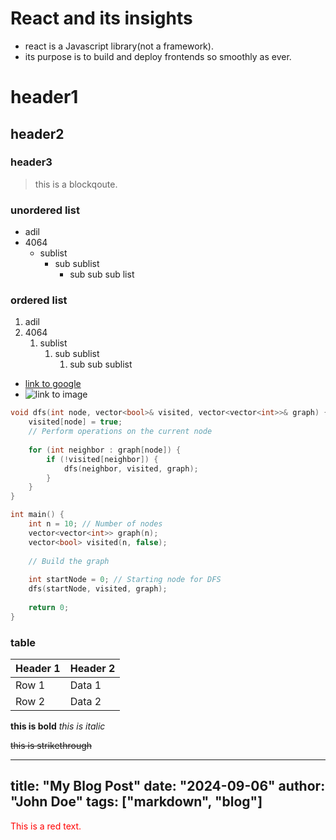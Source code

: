 # React and its insights

- react is a Javascript library(not a framework).
- its purpose is to build and deploy frontends so smoothly as ever.

# header1

## header2

### header3

> this is a blockqoute.

### unordered list
- adil
- 4064
    - sublist
        - sub sublist
            - sub sub sub list

### ordered list 
1. adil
2. 4064
    1. sublist
        1. sub sublist
            1. sub sub sublist

- [link to google](https//:www.google.com)
- ![link to image]()

``` c++
void dfs(int node, vector<bool>& visited, vector<vector<int>>& graph) {
    visited[node] = true;
    // Perform operations on the current node
    
    for (int neighbor : graph[node]) {
        if (!visited[neighbor]) {
            dfs(neighbor, visited, graph);
        }
    }
}

int main() {
    int n = 10; // Number of nodes
    vector<vector<int>> graph(n);
    vector<bool> visited(n, false);
    
    // Build the graph
    
    int startNode = 0; // Starting node for DFS
    dfs(startNode, visited, graph);
    
    return 0;
}
```
### table

| Header 1 | Header 2 |
| -------- | -------- |
| Row 1    | Data 1   |
| Row 2    | Data 2   |


**this is bold**
*this is italic*

~~this is strikethrough~~

---
title: "My Blog Post"
date: "2024-09-06"
author: "John Doe"
tags: ["markdown", "blog"]
---

<div style="color: red;">
  This is a red text.
</div>


